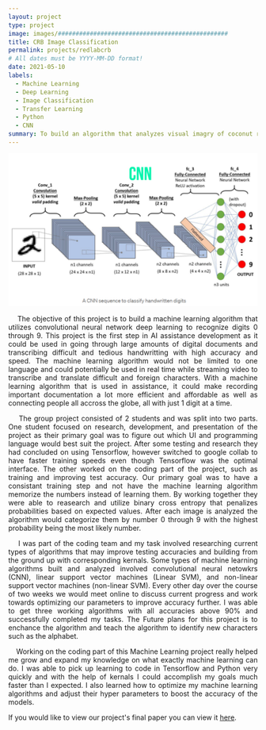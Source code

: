 ```yaml
---
layout: project
type: project
image: images/################################################
title: CRB Image Classification
permalink: projects/redlabcrb
# All dates must be YYYY-MM-DD format!
date: 2021-05-10
labels:
  - Machine Learning
  - Deep Learning
  - Image Classification
  - Transfer Learning
  - Python
  - CNN
summary: To build an algorithm that analyzes visual imagry of coconut rhinocerous beetles and other native insects of hawaii and categorizes them to be then identified among 3000 traps across Oahu to greatly improve trap checking efficiency as well as exponentially raising the catch rate of given areas.
---
```

<div class="ui centered high rounded images">
  <img class="ui centered image" src="../images/cnn.PNG">
</div>

<p align="justify">
&nbsp;&nbsp;&nbsp;&nbsp;The objective of this project is to build a machine learning algorithm that utilizes convolutional neural network deep learning to recognize digits 0 through 9. This project is the first step in AI assistance development as it could be used in going through large amounts of digital documents and transcribing difficult and tedious handwritting with high accuracy and speed. The machine learning algorithm would not be limited to one language and could potentially be used in real time while streaming video to transcribe and translate difficult and foreign characters. With a machine learning algorithm that is used in assistance, it could make recording important documentation a lot more efficient and affordable as well as connecting people all accross the globe, all with just 1 digit at a time.
</p>

<p align="justify">
&nbsp;&nbsp;&nbsp;&nbsp;The group project consisted of 2 students and was split into two parts. One student focused on research, development, and presentation of the project as their primary goal was to figure out which UI and programming language would best suit the project. After some testing and research they had concluded on using Tensorflow, however switched to google collab to have faster training speeds even though Tensorflow was the optimal interface. The other worked on the coding part of the project, such as training and improving test accuracy. Our primary goal was to have a consistant training step and not have the machine learning algorithm memorize the numbers instead of learning them. By working together they were able to reasearch and utilize binary cross entropy that penalizes probabilities based on expected values. After each image is analyzed the algorithm would categorize them by number 0 through 9 with the highest probability being the most likely number.
</p>

<p align="justify">
&nbsp;&nbsp;&nbsp;&nbsp;I was part of the coding team and my task involved researching current types of algorithms that may improve testing accuracies and building from the ground up with corresponding kernals. Some types of machine learning algorithms built and analyzed involved convolutional neural netowkrs (CNN), linear support vector machines (Linear SVM), and non-linear support vector machines (non-linear SVM). Every other day over the course of two weeks we would meet online to discuss current progress and work towards optimizing our parameters to improve accuracy further. I was able to get three working algorithms with all accuracies above 90% and successfully completed my tasks. The Future plans for this project is to enchance the algorithm and teach the algorithm to identify new characters such as the alphabet.
</p>

<p align="justify">
&nbsp;&nbsp;&nbsp;&nbsp;Working on the coding part of this Machine Learning project really helped me grow and expand my knowledge on what exactly machine learning can do. I was able to pick up learning to code in Tensorflow and Python very quickly and with the help of kernals I could accomplish my goals much faster than I expected. I also learned how to optimize my machine learning algorithms and adjust their hyper parameters to boost the accuracy of the models.
</p>

If you would like to view our project's final paper you can view it [here](https://github.com/kylejneubauer18/kylejneubauer18.github.io/blob/e80277c76e898d16b2e9b0d2234996df5a824d13/EE%20445%20Final%20Paper.pdf).

